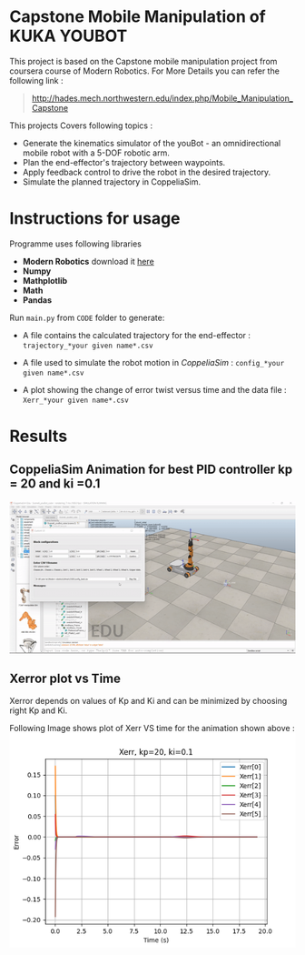# Capstone Mobile Manipulation of KUKA YOUBOT

This project is based on the Capstone mobile manipulation project from coursera course of Modern Robotics.
For More Details you can refer the following link :
> http://hades.mech.northwestern.edu/index.php/Mobile_Manipulation_Capstone

This projects Covers following topics :

* Generate the kinematics simulator of the youBot - an omnidirectional mobile robot with a 5-DOF robotic arm.
* Plan the end-effector's trajectory between waypoints.
* Apply feedback control to drive the robot in the desired trajectory.
* Simulate the planned trajectory in CoppeliaSim.


# Instructions for usage
Programme uses following libraries
* **Modern Robotics**  download it [here](https://github.com/NxRLab/ModernRobotics)
* **Numpy**
* **Mathplotlib**
* **Math**
* **Pandas**

Run `main.py` from  `CODE` folder to generate:

   * A file contains the calculated trajectory for the end-effector : `trajectory_*your given name*.csv`

   * A file used to simulate the robot motion in *CoppeliaSim* : `config_*your given name*.csv`

   * A plot showing the change of error twist versus time and the data file : `Xerr_*your given name*.csv` 
  
  # Results 
  ## CoppeliaSim Animation for best PID controller kp = 20 and ki =0.1
  
  <img src="./animation.gif" alt="PID error plot" style="zoom: 200%;" /> 
  
  ## Xerror plot vs Time
  Xerror depends on values of Kp and Ki and can be minimized by choosing right Kp and Ki.
  
  Following Image shows plot of Xerr VS time for the animation shown above :
  <img src="./results/best/Xerr_best,kp=20,ki=0.1.png" alt="PID error plot" style="zoom: 200%;" /> 
